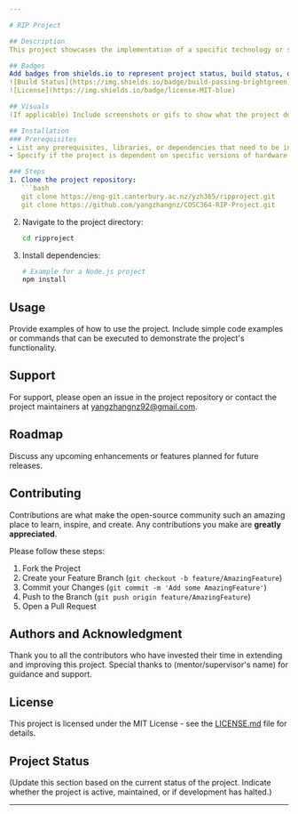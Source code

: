 ```yaml
---

# RIP Project

## Description
This project showcases the implementation of a specific technology or solution (please fill in the specific details of what your project accomplishes and its objectives). It is designed to provide a clear understanding of the application of theoretical concepts in a practical environment.

## Badges
Add badges from shields.io to represent project status, build status, or other metadata. Example:
![Build Status](https://img.shields.io/badge/build-passing-brightgreen)
![License](https://img.shields.io/badge/license-MIT-blue)

## Visuals
(If applicable) Include screenshots or gifs to show what the project does or how it works. For a text-based project, consider using code blocks or diagrams to explain concepts.

## Installation
### Prerequisites
- List any prerequisites, libraries, or dependencies that need to be installed before starting the project.
- Specify if the project is dependent on specific versions of hardware or software.

### Steps
1. Clone the project repository:
   ```bash
   git clone https://eng-git.canterbury.ac.nz/yzh365/ripproject.git
   git clone https://github.com/yangzhangnz/COSC364-RIP-Project.git
   ```
2. Navigate to the project directory:
   ```bash
   cd ripproject
   ```
3. Install dependencies:
   ```bash
   # Example for a Node.js project
   npm install
   ```

## Usage
Provide examples of how to use the project. Include simple code examples or commands that can be executed to demonstrate the project's functionality.

## Support
For support, please open an issue in the project repository or contact the project maintainers at [yangzhangnz92@gmail.com](mailto:yangzhangnz92@gmail.com).

## Roadmap
Discuss any upcoming enhancements or features planned for future releases.

## Contributing
Contributions are what make the open-source community such an amazing place to learn, inspire, and create. Any contributions you make are **greatly appreciated**.

Please follow these steps:
1. Fork the Project
2. Create your Feature Branch (`git checkout -b feature/AmazingFeature`)
3. Commit your Changes (`git commit -m 'Add some AmazingFeature'`)
4. Push to the Branch (`git push origin feature/AmazingFeature`)
5. Open a Pull Request

## Authors and Acknowledgment
Thank you to all the contributors who have invested their time in extending and improving this project. Special thanks to (mentor/supervisor's name) for guidance and support.

## License
This project is licensed under the MIT License - see the [LICENSE.md](LICENSE.md) file for details.

## Project Status
(Update this section based on the current status of the project. Indicate whether the project is active, maintained, or if development has halted.)

---
```

